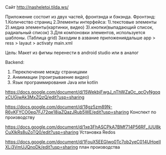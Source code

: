 Сайт http://nasheletoi.tilda.ws/



Приложение состоит из двух частей, фронтэнда и бэкэнда. Фронтэнд:
1.Количество страниц 
2.Элементы интерфейса: 
   1).текстовые элементы 
   2).медиа элементы(картинки, видео) 
   3).кнопки(выпадающий список, радиальный список) 
3.Для компоновки элементов, используется шаблоны. (Таблица grid)   Заходим в азвание приложениядальше app > ress > layaut > activaty main.xml


Цель:
Макет из фигмы перенести в android studio или в аналог

Backend:
1) Переключение между страницами
2) Анмимации (проигрываение видео)
3) Язык программирования Java или kotlin



https://docs.google.com/document/d/15WekbjFwgJ_nThWZaOc_qcOyNgoqxCUGjwAk3MxZQzQ/edit?usp=sharing

https://docs.google.com/document/d/18gz5zm89N-R6vKFYCO0eq7FJ72qe18iaZQazJRub5WE/edit?usp=sharing Конспект по производству

https://docs.google.com/document/d/1xe3FhASCPkA7BMf714P56RF_jUU8kCuXlkRs8uZoTQ0/edit?usp=sharing Установка Redos

https://docs.google.com/document/d/1FouX5EEGlwo0Tc7ob2yeC014UHoeIIXLj3VmUJQnoDk/edit?usp=sharing план производства
